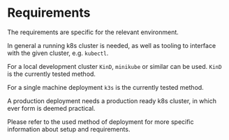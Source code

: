 # Requirements

The requirements are specific for the relevant environment.

In general a running k8s cluster is needed, as well as tooling to interface with the given cluster, e.g. `kubectl`.

For a local development cluster `KinD`, `minikube` or similar can be used. `KinD` is the currently tested method.

For a single machine deployment `k3s` is the currently tested method.

A production deployment needs a production ready k8s cluster, in which ever form is deemed practical.

Please refer to the used method of deployment for more specific information about setup and requirements.
